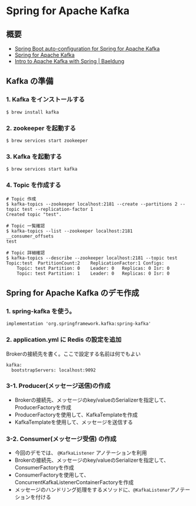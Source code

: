 # Spring for Apache Kafka

## 概要
- [Spring Boot auto-configuration for Spring for Apache Kafka](https://docs.spring.io/spring-boot/docs/current/reference/html/boot-features-messaging.html#boot-features-kafka)
- [Spring for Apache Kafka](https://docs.spring.io/spring-kafka/reference/html/)
- [Intro to Apache Kafka with Spring | Baeldung](https://www.baeldung.com/spring-kafka)


## Kafka の準備

### 1. Kafka をインストールする
`$ brew install kafka`

### 2. zookeeper を起動する
`$ brew services start zookeeper`

### 3. Kafka を起動する
`$ brew services start kafka`

### 4. Topic を作成する
```
# Topic 作成
$ kafka-topics --zookeeper localhost:2181 --create --partitions 2 --topic test --replication-factor 1
Created topic "test".

# Topic 一覧確認
$ kafka-topics --list --zookeeper localhost:2181
__consumer_offsets
test

# Topic 詳細確認
$ kafka-topics --describe --zookeeper localhost:2181 --topic test
Topic:test	PartitionCount:2	ReplicationFactor:1	Configs:
	Topic: test	Partition: 0	Leader: 0	Replicas: 0	Isr: 0
	Topic: test	Partition: 1	Leader: 0	Replicas: 0	Isr: 0
```

## Spring for Apache Kafka のデモ作成

### 1. spring-kafka を使う。
`implementation 'org.springframework.kafka:spring-kafka'`

### 2. application.yml に Redis の設定を追加
Brokerの接続先を書く。ここで設定する名前は何でもよい
```
kafka:
  bootstrapServers: localhost:9092 
```

### 3-1. Producer(メッセージ送信)の作成
- Brokerの接続先、メッセージのkey/valueのSerializerを指定して、ProducerFactoryを作成
- ProducerFactoryを使用して、KafkaTemplateを作成
- KafkaTemplateを使用して、メッセージを送信する

### 3-2. Consumer(メッセージ受信) の作成
- 今回のデモでは、 `@KafkaListener` アノテーションを利用
- Brokerの接続先、メッセージのkey/valueのSerializerを指定して、ConsumerFactoryを作成
- ConsumerFactoryを使用して、ConcurrentKafkaListenerContainerFactoryを作成
- メッセージのハンドリング処理をするメソッドに、`@KafkaListener`アノテーションを付ける